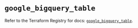# `google_bigquery_table`

Refer to the Terraform Registry for docs: [`google_bigquery_table`](https://registry.terraform.io/providers/hashicorp/google-beta/6.20.0/docs/resources/google_bigquery_table).

